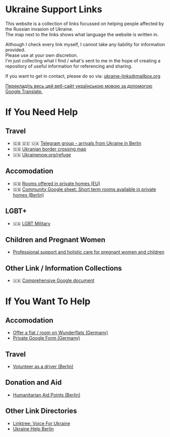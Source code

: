 # Ukraine Support Links
This website is a collection of links focussed on helping people affected by the Russian invasion of Ukraine.    
The map next to the links shows what language the website is written in.  

Although I check every link myself, I cannot take any liability for information provided.    
Please use at your own discretion.        
I'm just collecting what I find / what's sent to me in the hope of creating a repository of useful information for referencing and sharing.  

If you want to get in contact, please do so via: [ukraine-links@mailbox.org](mailto:ukraine-links@mailbox.org) 

[Перекладіть весь цей веб-сайт українською мовою за допомогою Google Translate.](http://translate.google.com/translate?js=n&sl=auto&tl=uk&u=https://tillmanjex.github.io/Ukraine-support-links/)

# If You Need Help
## Travel
- 🇬🇧 🇩🇪 🇺🇦 [Telegram group - arrivals from Ukraine in Berlin](https://t.me/ukraineberlinarrivalsupport) 
- 🇬🇧 [Ukranian border crossing map](https://dpsu.gov.ua/en/map)
- 🇺🇦 [Ukrainenow.org/refuge](https://www.ukrainenow.org/refuge)

## Accomodation
- 🇬🇧 [Rooms offered in private homes (EU)](https://icanhelp.host/)
- 🇬🇧 [Community Google sheet: Short term rooms available in private homes (Berlin)](https://docs.google.com/spreadsheets/d/1yc4aHGTkGnX3O5_hdvUK36iMGCL60NIr40NlwL4pMYA/edit#gid=0)

## LGBT+
- 🇺🇦 [LGBT Military](https://lgbtmilitary.org.ua/)

## Children and Pregnant Women
- [Professional support and holistic care for pregnant women and children](https://centerfordoulapathways.com/ukrainian-fundraiser/)

## Other Link / Information Collections
- 🇺🇦 [Comprehensive Google document](https://docs.google.com/document/d/1ng3-JK_kuwS7CBlLiPEOlf_VoVkiUf-niBxqguRwxWM/edit)


# If You Want To Help

## Accomodation
- [Offer a flat / room on Wunderflats (Germany)](https://wunderflats.com/page/ukraine/landlords-who-help-en)
- [Private Google Form (Germany)](https://docs.google.com/forms/d/e/1FAIpQLScbNEpZ_wy63lRNiwWR7BXeEoH7VC4ulhI725Qc14JUutjH9Q/viewform)

## Travel
- [Volunteer as a driver (Berlin)](https://cloud.seatable.io/dtable/forms/97a181ae-b975-4f14-b324-d27c19452895/)

## Donation and Aid
- [Humanitarian Aid Points (Berlin)](https://docs.google.com/document/d/16vbZTUPi4_SZ4YtaVZaZCucGqgaPoLxys6C1sphwVc8/edit)

## Other Link Directories
- [Linktree: Voice For Ukraine](https://linktr.ee/voiceforukraine)
- [Ukraine Help Berlin](https://linktr.ee/ukrainehelpberlin)

